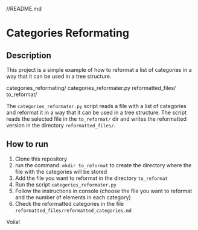 //README.md
# Categories Reformating

## Description
This project is a simple example of how to reformat a list of categories in a way that it can be used in a tree structure.

categories_reformating/
    categories_reformater.py
    reformatted_files/
    to_reformat/

The `categories_reformater.py` script reads a file with a list of categories and reformat it in a way that it can be used in a tree structure. The script reads the selected file in the `to_reformat/` dir and writes the reformatted version in the directory `reformatted_files/`.

## How to run
1. Clone this repository
2. run the command: 
    `mkdir to_reformat`
    to create the directory where the file with the categories will be stored
3. Add the file you want to reformat in the directory `to_reformat`
1. Run the script `categories_reformater.py`
2. Follow the instructions in console (choose the file you want to reformat and the number of elements in each category)
3. Check the reformatted categories in the file `reformatted_files/reformatted_categories.md`

Voila!